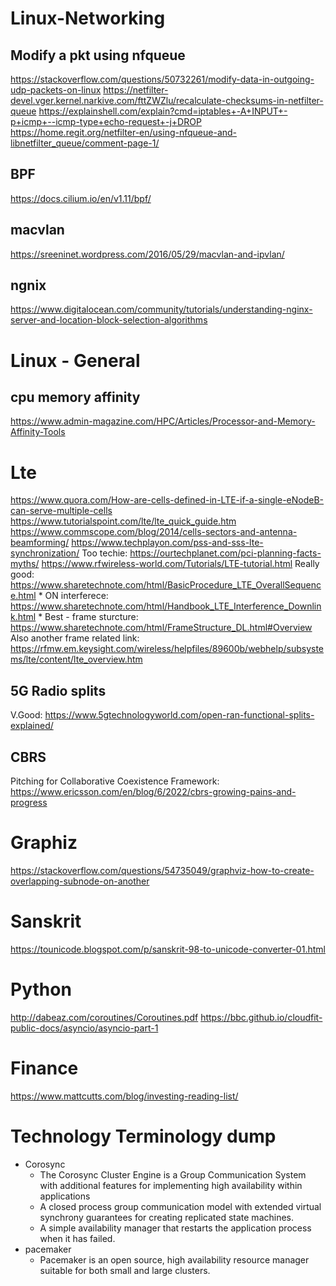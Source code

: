 # Linux-Networking

## Modify a pkt using nfqueue

https://stackoverflow.com/questions/50732261/modify-data-in-outgoing-udp-packets-on-linux
https://netfilter-devel.vger.kernel.narkive.com/fttZWZlu/recalculate-checksums-in-netfilter-queue
https://explainshell.com/explain?cmd=iptables+-A+INPUT+-p+icmp+--icmp-type+echo-request+-j+DROP
https://home.regit.org/netfilter-en/using-nfqueue-and-libnetfilter_queue/comment-page-1/

## BPF

https://docs.cilium.io/en/v1.11/bpf/

## macvlan

https://sreeninet.wordpress.com/2016/05/29/macvlan-and-ipvlan/

## ngnix

https://www.digitalocean.com/community/tutorials/understanding-nginx-server-and-location-block-selection-algorithms

# Linux - General

## cpu memory affinity

https://www.admin-magazine.com/HPC/Articles/Processor-and-Memory-Affinity-Tools

# Lte

https://www.quora.com/How-are-cells-defined-in-LTE-if-a-single-eNodeB-can-serve-multiple-cells
https://www.tutorialspoint.com/lte/lte_quick_guide.htm
https://www.commscope.com/blog/2014/cells-sectors-and-antenna-beamforming/
https://www.techplayon.com/pss-and-sss-lte-synchronization/
Too techie: https://ourtechplanet.com/pci-planning-facts-myths/
https://www.rfwireless-world.com/Tutorials/LTE-tutorial.html
Really good: https://www.sharetechnote.com/html/BasicProcedure_LTE_OverallSequence.html
    * ON interferece: https://www.sharetechnote.com/html/Handbook_LTE_Interference_Downlink.html
    * Best - frame sturcture: https://www.sharetechnote.com/html/FrameStructure_DL.html#Overview
Also another frame related link: https://rfmw.em.keysight.com/wireless/helpfiles/89600b/webhelp/subsystems/lte/content/lte_overview.htm

## 5G Radio splits

V.Good: https://www.5gtechnologyworld.com/open-ran-functional-splits-explained/

## CBRS

Pitching for Collaborative Coexistence Framework: https://www.ericsson.com/en/blog/6/2022/cbrs-growing-pains-and-progress

# Graphiz

https://stackoverflow.com/questions/54735049/graphviz-how-to-create-overlapping-subnode-on-another

# Sanskrit

https://tounicode.blogspot.com/p/sanskrit-98-to-unicode-converter-01.html

# Python

http://dabeaz.com/coroutines/Coroutines.pdf
https://bbc.github.io/cloudfit-public-docs/asyncio/asyncio-part-1

# Finance

https://www.mattcutts.com/blog/investing-reading-list/

# Technology Terminology dump

* Corosync
    * The Corosync Cluster Engine is a Group Communication System with
      additional features for implementing high availability within
      applications
    * A closed process group communication model with extended virtual
      synchrony guarantees for creating replicated state machines.
    * A simple availability manager that restarts the application process
      when it has failed.
* pacemaker
    * Pacemaker is an open source, high availability resource manager
      suitable for both small and large clusters.



